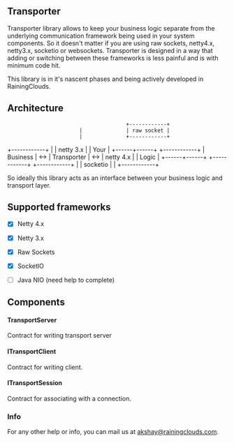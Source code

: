 ## Transporter

Transporter library allows to keep your business logic separate from the underlying communication framework
being used in your system components. So it doesn't matter if you are using  raw sockets, netty4.x, netty3.x, socketio
or websockets. Transporter is designed in a way that adding or switching between these frameworks is less painful and
is with minimum code hit.

This library is in it's nascent phases and being actively developed in RainingClouds.


## Architecture
                                          +------------+
                           |              | raw socket |
                           |              +------------+
+------------+             |              | netty 3.x  |
| Your       |      +------+------+       +------------+
| Business   |  <-> | Transporter |  <->  | netty 4.x  |
| Logic      |      +------+------+       +------------+
+------------+             |              |  socketio  |
                           |              +------------+


So ideally this library acts as an interface between your business logic and transport layer.


## Supported frameworks

+ [x] Netty 4.x
+ [x] Netty 3.x
+ [x] Raw Sockets
+ [x] SocketIO
+ [ ] Java NIO (need help to complete)


## Components

#### TransportServer

Contract for writing transport server


#### ITransportClient

Contract for writing client.


#### ITransportSession

Contract for associating with a connection.

### Info

For any other help or info, you can mail us at akshay@rainingclouds.com.